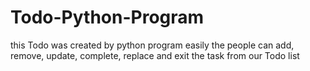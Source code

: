 # Todo-Python-Program
this Todo was created by python program easily the people can add, remove, update, complete, replace and exit the task from our Todo list

